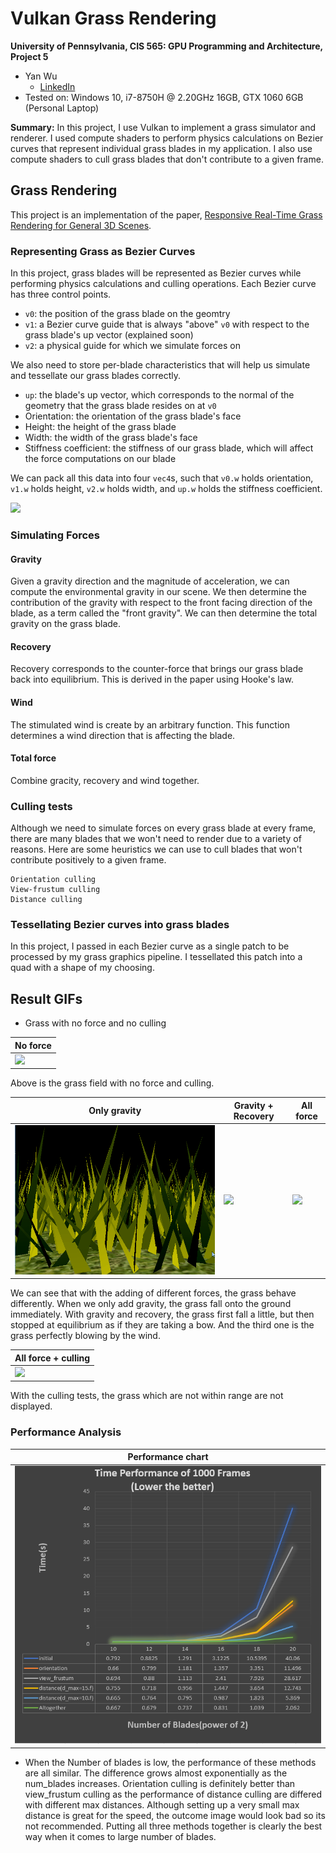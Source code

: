 Vulkan Grass Rendering
========================
**University of Pennsylvania, CIS 565: GPU Programming and Architecture, Project 5**
* Yan Wu
	* [LinkedIn](https://www.linkedin.com/in/yan-wu-a71270159/)
* Tested on: Windows 10, i7-8750H @ 2.20GHz 16GB, GTX 1060 6GB (Personal Laptop)

**Summary:**
In this project, I use Vulkan to implement a grass simulator and renderer. I
used compute shaders to perform physics calculations on Bezier curves that represent individual
grass blades in my application. I also use compute shaders to cull grass blades that don't contribute to a given frame.

## Grass Rendering

This project is an implementation of the paper, [Responsive Real-Time Grass Rendering for General 3D Scenes](https://www.cg.tuwien.ac.at/research/publications/2017/JAHRMANN-2017-RRTG/JAHRMANN-2017-RRTG-draft.pdf).

### Representing Grass as Bezier Curves

In this project, grass blades will be represented as Bezier curves while performing physics calculations and culling operations. 
Each Bezier curve has three control points.
* `v0`: the position of the grass blade on the geomtry
* `v1`: a Bezier curve guide that is always "above" `v0` with respect to the grass blade's up vector (explained soon)
* `v2`: a physical guide for which we simulate forces on

We also need to store per-blade characteristics that will help us simulate and tessellate our grass blades correctly.
* `up`: the blade's up vector, which corresponds to the normal of the geometry that the grass blade resides on at `v0`
* Orientation: the orientation of the grass blade's face
* Height: the height of the grass blade
* Width: the width of the grass blade's face
* Stiffness coefficient: the stiffness of our grass blade, which will affect the force computations on our blade

We can pack all this data into four `vec4`s, such that `v0.w` holds orientation, `v1.w` holds height, `v2.w` holds width, and 
`up.w` holds the stiffness coefficient.

![](img/blade_model.jpg)

### Simulating Forces

#### Gravity

Given a gravity direction and the magnitude of acceleration, we can compute the environmental gravity in
our scene. We then determine the contribution of the gravity with respect to the front facing direction of the blade, 
as a term called the "front gravity". We can then determine the total gravity on the grass blade.

#### Recovery

Recovery corresponds to the counter-force that brings our grass blade back into equilibrium. This is derived in the paper using Hooke's law.

#### Wind
The stimulated wind is create by an arbitrary function. This function determines a wind direction that is affecting the blade.

#### Total force

Combine gracity, recovery and wind together.

### Culling tests

Although we need to simulate forces on every grass blade at every frame, there are many blades that we won't need to render
due to a variety of reasons. Here are some heuristics we can use to cull blades that won't contribute positively to a given frame.

	Orientation culling
	View-frustum culling
	Distance culling

### Tessellating Bezier curves into grass blades

In this project, I passed in each Bezier curve as a single patch to be processed by my grass graphics pipeline. I tessellated this patch into a quad with a shape of my choosing. 

## Result GIFs
* Grass with no force and no culling <br />

| No force |
|---------|
| ![](img/11_noforce_nocull.gif) |

Above is the grass field with no force and culling.

| Only gravity | Gravity + Recovery | All force |
|----------|----------|----------|
| ![](img/11_onlyg_nocull.gif) | ![](img/11_gandrecovery_nocull.gif) | ![](img/11_allforce_nocull.gif)|

We can see that with the adding of different forces, the grass behave differently. When we only add gravity, the grass fall onto the ground immediately. With gravity and recovery, the grass first fall a little, but then stopped at equilibrium as if they are taking a bow. And the third one is the grass perfectly blowing by the wind.

| All force + culling |
|---------|
| ![](img/15_allforce_culled.gif) |

With the culling tests, the grass which are not within range are not displayed.


### Performance Analysis

| Performance chart |
|---------|
| ![](img/performance.PNG) |

* When the Number of blades is low, the performance of these methods are all similar. The difference grows almost exponentially as the num_blades increases. Orientation culling is definitely better than view_frustum culling as the performance of distance culling  are differed with different max distances. Although setting up a very small max distance is great for the speed, the outcome image would look bad so its not recommended. Putting all three methods together is clearly the best way when it comes to large number of blades.


